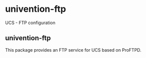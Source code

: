 # univention-ftp
UCS - FTP configuration

## univention-ftp
This package provides an FTP service for UCS based on ProFTPD.
